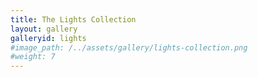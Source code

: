 ```yaml
---
title: The Lights Collection
layout: gallery
galleryid: lights
#image_path: /../assets/gallery/lights-collection.png
#weight: 7
---
```

